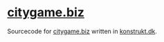[citygame.biz](http://citygame.biz)
==

Sourcecode for [citygame.biz](http://citygame.biz) written in [konstrukt.dk](http://konstrukt.dk).
